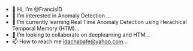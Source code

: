 - 👋 Hi, I’m @FrancisID
- 👀 I’m interested in Anomaly Detection ...
- 🌱 I’m currently learning Real Time Anomaly Detection using Herachical Temporal Memory (HTM)...
- 💞️ I’m looking to collaborate on  deeplearning and HTM...
- 📫 How to reach me idachabafe@yahoo.com...

<!---
FrancisID/FrancisID is a ✨ special ✨ repository because its `README.md` (this file) appears on your GitHub profile.
You can click the Preview link to take a look at your changes.
--->

